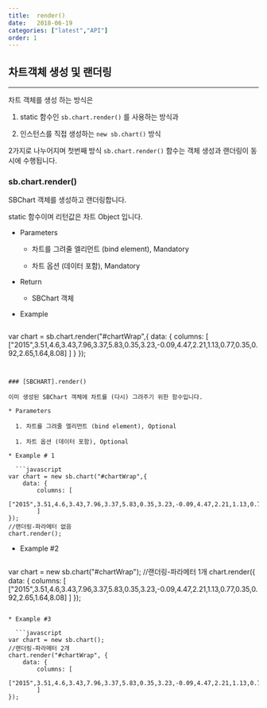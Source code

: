 ```yaml
---
title:  render()
date:   2018-06-19
categories: ["latest","API"]
order: 1
---
```


## 차트객체 생성 및 랜더링
---

차트 객체를 생성 하는 방식은 

1. static 함수인 <code>sb.chart.render()</code> 를 사용하는 방식과

1. 인스턴스를 직접 생성하는  <code>new sb.chart()</code> 방식

2가지로 나누어지며 첫번째 방식 <code>sb.chart.render()</code> 함수는 객체 생성과 랜더링이 동시에 수행됩니다.


### sb.chart.render()

SBChart 객체를 생성하고 랜더링합니다.

static 함수이며 리턴값은 차트 Object 입니다.

* Parameters

  * 차트를 그려줄 엘리먼트 (bind element), Mandatory 

  * 차트 옵션 (데이터 포함), Mandatory

* Return

  * SBChart 객체

* Example

  ```javascript
var chart = sb.chart.render("#chartWrap",{
	data: {
		columns: [
			["2015",3.51,4.6,3.43,7.96,3.37,5.83,0.35,3.23,-0.09,4.47,2.21,1.13,0.77,0.35,0.92,2.65,1.64,8.08]
		]
	}
});
```


### [SBCHART].render()

이미 생성된 SBChart 객체에 차트를 (다시) 그려주기 위한 함수입니다.

* Parameters

  1. 차트를 그려줄 엘리먼트 (bind element), Optional

  1. 차트 옵션 (데이터 포함), Optional

* Example # 1

  ```javascript
var chart = new sb.chart("#chartWrap",{
	data: {
		columns: [
			["2015",3.51,4.6,3.43,7.96,3.37,5.83,0.35,3.23,-0.09,4.47,2.21,1.13,0.77,0.35,0.92,2.65,1.64,8.08]
		]
});
//랜더링-파라메터 없음
chart.render();
```

* Example #2

  ```javascript
var chart = new sb.chart("#chartWrap");
//랜더링-파라메터 1개
chart.render({
	data: {
		columns: [
			["2015",3.51,4.6,3.43,7.96,3.37,5.83,0.35,3.23,-0.09,4.47,2.21,1.13,0.77,0.35,0.92,2.65,1.64,8.08]
		]
});
```

* Example #3

  ```javascript
var chart = new sb.chart();
//랜더링-파라메터 2개
chart.render("#chartWrap", {
	data: {
		columns: [
			["2015",3.51,4.6,3.43,7.96,3.37,5.83,0.35,3.23,-0.09,4.47,2.21,1.13,0.77,0.35,0.92,2.65,1.64,8.08]
		]
});
```
